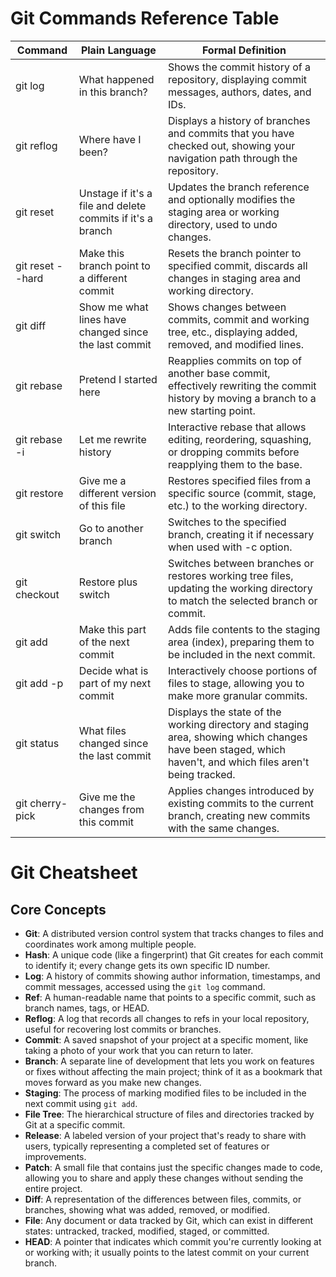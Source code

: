 # Git Commands Reference Table

| Command          | Plain Language                                             | Formal Definition                                                                                                                                          |
| ---------------- | ---------------------------------------------------------- | ---------------------------------------------------------------------------------------------------------------------------------------------------------- |
| git log          | What happened in this branch?                              | Shows the commit history of a repository, displaying commit messages, authors, dates, and IDs.                                                             |
| git reflog       | Where have I been?                                         | Displays a history of branches and commits that you have checked out, showing your navigation path through the repository.                                 |
| git reset        | Unstage if it's a file and delete commits if it's a branch | Updates the branch reference and optionally modifies the staging area or working directory, used to undo changes.                                          |
| git reset --hard | Make this branch point to a different commit               | Resets the branch pointer to specified commit, discards all changes in staging area and working directory.                                                 |
| git diff         | Show me what lines have changed since the last commit      | Shows changes between commits, commit and working tree, etc., displaying added, removed, and modified lines.                                               |
| git rebase       | Pretend I started here                                     | Reapplies commits on top of another base commit, effectively rewriting the commit history by moving a branch to a new starting point.                      |
| git rebase -i    | Let me rewrite history                                     | Interactive rebase that allows editing, reordering, squashing, or dropping commits before reapplying them to the base.                                     |
| git restore      | Give me a different version of this file                   | Restores specified files from a specific source (commit, stage, etc.) to the working directory.                                                            |
| git switch       | Go to another branch                                       | Switches to the specified branch, creating it if necessary when used with -c option.                                                                       |
| git checkout     | Restore plus switch                                        | Switches between branches or restores working tree files, updating the working directory to match the selected branch or commit.                           |
| git add          | Make this part of the next commit                          | Adds file contents to the staging area (index), preparing them to be included in the next commit.                                                          |
| git add -p       | Decide what is part of my next commit                      | Interactively choose portions of files to stage, allowing you to make more granular commits.                                                               |
| git status       | What files changed since the last commit                   | Displays the state of the working directory and staging area, showing which changes have been staged, which haven't, and which files aren't being tracked. |
| git cherry-pick  | Give me the changes from this commit                       | Applies changes introduced by existing commits to the current branch, creating new commits with the same changes.                                          |

# Git Cheatsheet

## Core Concepts

- **Git**: A distributed version control system that tracks changes to files and
  coordinates work among multiple people.
- **Hash**: A unique code (like a fingerprint) that Git creates for each commit
  to identify it; every change gets its own specific ID number.
- **Log**: A history of commits showing author information, timestamps, and
  commit messages, accessed using the `git log` command.
- **Ref**: A human-readable name that points to a specific commit, such as
  branch names, tags, or HEAD.
- **Reflog**: A log that records all changes to refs in your local repository,
  useful for recovering lost commits or branches.
- **Commit**: A saved snapshot of your project at a specific moment, like taking
  a photo of your work that you can return to later.
- **Branch**: A separate line of development that lets you work on features or
  fixes without affecting the main project; think of it as a bookmark that moves
  forward as you make new changes.
- **Staging**: The process of marking modified files to be included in the next
  commit using `git add`.
- **File Tree**: The hierarchical structure of files and directories tracked by
  Git at a specific commit.
- **Release**: A labeled version of your project that's ready to share with
  users, typically representing a completed set of features or improvements.
- **Patch**: A small file that contains just the specific changes made to code,
  allowing you to share and apply these changes without sending the entire
  project.
- **Diff**: A representation of the differences between files, commits, or
  branches, showing what was added, removed, or modified.
- **File**: Any document or data tracked by Git, which can exist in different
  states: untracked, tracked, modified, staged, or committed.
- **HEAD**: A pointer that indicates which commit you're currently looking at or
  working with; it usually points to the latest commit on your current branch.
